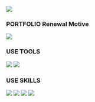 <!-- 캡슐랜더 시작 -->
<img src="https://capsule-render.vercel.app/api?type=Waving&color=1428A0&height=300&section=header&text=LEEUM%20MUSEUM&fontSize=90&animation=fadeIn&fontColor=ffffff" />

<!-- 삼성포트폴리오 -->
<h3>PORTFOLIO Renewal Motive</h3>
    <img src="https://img.shields.io/badge/Samsung-1428A0?style=flat&logo=Samsung&logoColor=ffffff"/>
    
<h3>USE TOOLS</h3>
<img src="https://img.shields.io/badge/Adobe Photoshop-31A8FF?style=flat&logo=Adobe Photoshop&logoColor=ffffff"/>  
<img src="https://img.shields.io/badge/Adobe Illustrator-FF9A00?style=flat&logo=Adobe Illustrator&logoColor=ffffff"/></div>

<h3>USE SKILLS</h3>
 <img src="https://img.shields.io/badge/HTML5-E34F26?style=flat&logo=HTML5&logoColor=ffffff"/>
 <img src="https://img.shields.io/badge/CSS3-1572B6?style=flat&logo=CSS3&logoColor=ffffff"/> 
 <img src="https://img.shields.io/badge/JAVASCRIPT-F7DF1E?style=flat&logo=JAVASCRIPT&logoColor=141414"/>  
 <img src="https://img.shields.io/badge/JQUERY-0769AD?style=flat&logo=JQUERY&logoColor=ffffff"/> 
